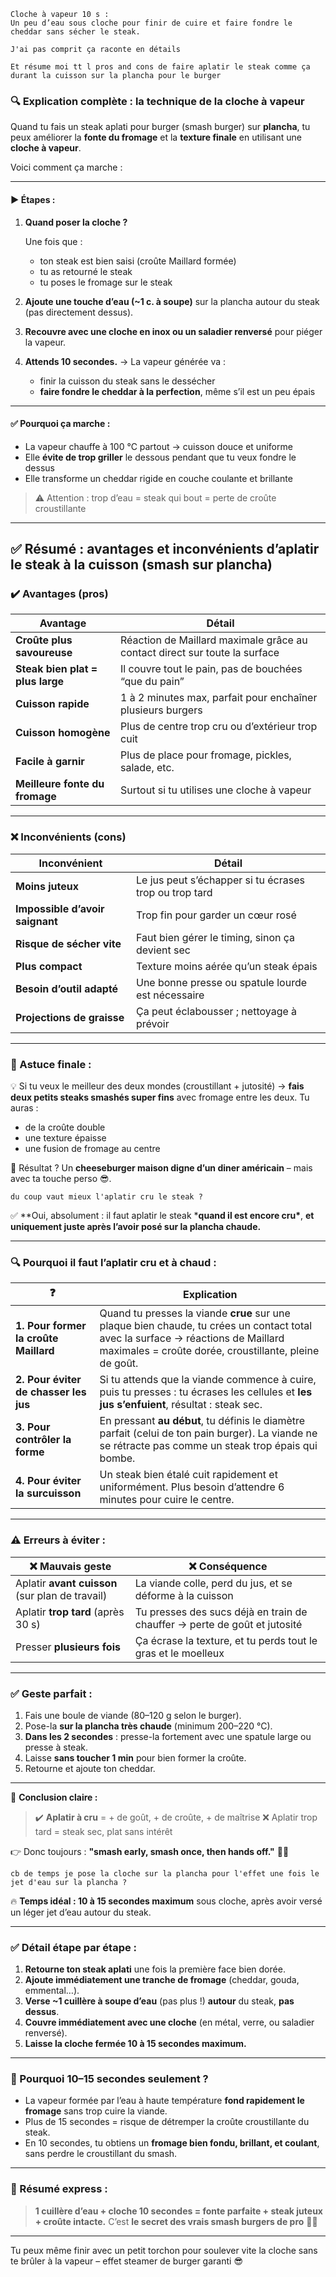 ```
Cloche à vapeur 10 s : 
Un peu d’eau sous cloche pour finir de cuire et faire fondre le cheddar sans sécher le steak. 

J'ai pas comprit ça raconte en détails 

Et résume moi tt l pros and cons de faire aplatir le steak comme ça durant la cuisson sur la plancha pour le burger 
```

### 🔍 Explication complète : la technique de la **cloche à vapeur**

Quand tu fais un steak aplati pour burger (smash burger) sur **plancha**, tu peux améliorer la **fonte du fromage** et la **texture finale** en utilisant une **cloche à vapeur**. 

Voici comment ça marche :

------

#### ▶️ Étapes :

1. **Quand poser la cloche ?**

   Une fois que :

   - ton steak est bien saisi (croûte Maillard formée)
   - tu as retourné le steak
   - tu poses le fromage sur le steak

2. **Ajoute une touche d’eau (~1 c. à soupe)** sur la plancha autour du steak (pas directement dessus).

3. **Recouvre avec une cloche en inox ou un saladier renversé** pour piéger la vapeur.

4. **Attends 10 secondes.**
    → La vapeur générée va :

   - finir la cuisson du steak sans le dessécher
   - **faire fondre le cheddar à la perfection**, même s’il est un peu épais

------

#### ✅ Pourquoi ça marche :

- La vapeur chauffe à 100 °C partout → cuisson douce et uniforme
- Elle **évite de trop griller** le dessous pendant que tu veux fondre le dessus
- Elle transforme un cheddar rigide en couche coulante et brillante

> ⚠️ Attention : trop d’eau = steak qui bout = perte de croûte croustillante

------

## ✅ Résumé : avantages et inconvénients d’aplatir le steak à la cuisson (smash sur plancha)

### ✔️ Avantages (pros)

| Avantage                         | Détail                                                       |
| -------------------------------- | ------------------------------------------------------------ |
| **Croûte plus savoureuse**       | Réaction de Maillard maximale grâce au contact direct sur toute la surface |
| **Steak bien plat = plus large** | Il couvre tout le pain, pas de bouchées “que du pain”        |
| **Cuisson rapide**               | 1 à 2 minutes max, parfait pour enchaîner plusieurs burgers  |
| **Cuisson homogène**             | Plus de centre trop cru ou d’extérieur trop cuit             |
| **Facile à garnir**              | Plus de place pour fromage, pickles, salade, etc.            |
| **Meilleure fonte du fromage**   | Surtout si tu utilises une cloche à vapeur                   |

------

### ❌ Inconvénients (cons)

| Inconvénient                    | Détail                                                 |
| ------------------------------- | ------------------------------------------------------ |
| **Moins juteux**                | Le jus peut s’échapper si tu écrases trop ou trop tard |
| **Impossible d’avoir saignant** | Trop fin pour garder un cœur rosé                      |
| **Risque de sécher vite**       | Faut bien gérer le timing, sinon ça devient sec        |
| **Plus compact**                | Texture moins aérée qu’un steak épais                  |
| **Besoin d’outil adapté**       | Une bonne presse ou spatule lourde est nécessaire      |
| **Projections de graisse**      | Ça peut éclabousser ; nettoyage à prévoir              |

------

### 🧠 Astuce finale :

💡 Si tu veux le meilleur des deux mondes (croustillant + jutosité) → **fais deux petits steaks smashés super fins** avec fromage entre les deux. Tu auras :

- de la croûte double
- une texture épaisse
- une fusion de fromage au centre

🍔 Résultat ? Un **cheeseburger maison digne d’un diner américain** – mais avec ta touche perso 😎.

```
du coup vaut mieux l'aplatir cru le steak ?
```

✅ **Oui, absolument : il faut aplatir le steak ***quand il est encore cru\***, **et uniquement juste après l’avoir posé sur la plancha chaude.**

------

### 🔍 Pourquoi il faut l’aplatir **cru** et **à chaud** :

| ❓                                     | Explication                                                  |
| ------------------------------------- | ------------------------------------------------------------ |
| **1. Pour former la croûte Maillard** | Quand tu presses la viande **crue** sur une plaque bien chaude, tu crées un contact total avec la surface → réactions de Maillard maximales = croûte dorée, croustillante, pleine de goût. |
| **2. Pour éviter de chasser les jus** | Si tu attends que la viande commence à cuire, puis tu presses : tu écrases les cellules et **les jus s’enfuient**, résultat : steak sec. |
| **3. Pour contrôler la forme**        | En pressant **au début**, tu définis le diamètre parfait (celui de ton pain burger). La viande ne se rétracte pas comme un steak trop épais qui bombe. |
| **4. Pour éviter la surcuisson**      | Un steak bien étalé cuit rapidement et uniformément. Plus besoin d’attendre 6 minutes pour cuire le centre. |

------

### ⚠️ Erreurs à éviter :

| ❌ Mauvais geste                                 | ❌ Conséquence                                                |
| ----------------------------------------------- | ------------------------------------------------------------ |
| Aplatir **avant cuisson** (sur plan de travail) | La viande colle, perd du jus, et se déforme à la cuisson     |
| Aplatir **trop tard** (après 30 s)              | Tu presses des sucs déjà en train de chauffer → perte de goût et jutosité |
| Presser **plusieurs fois**                      | Ça écrase la texture, et tu perds tout le gras et le moelleux |

------

### ✅ Geste parfait :

1. Fais une boule de viande (80–120 g selon le burger).
2. Pose-la **sur la plancha très chaude** (minimum 200–220 °C).
3. **Dans les 2 secondes** : presse-la fortement avec une spatule large ou presse à steak.
4. Laisse **sans toucher 1 min** pour bien former la croûte.
5. Retourne et ajoute ton cheddar.

------

🎯 **Conclusion claire :**

> ✔️ **Aplatir à cru** = + de goût, + de croûte, + de maîtrise
>  ❌ Aplatir trop tard = steak sec, plat sans intérêt

👉 Donc toujours : **"smash early, smash once, then hands off."** 🍔🔥

```
cb de temps je pose la cloche sur la plancha pour l'effet une fois le jet d'eau sur la plancha ?
```

🔥 **Temps idéal : 10 à 15 secondes maximum** sous cloche, après avoir versé un léger jet d’eau autour du steak.

------

### ✅ Détail étape par étape :

1. **Retourne ton steak aplati** une fois la première face bien dorée.
2. **Ajoute immédiatement une tranche de fromage** (cheddar, gouda, emmental…).
3. **Verse ~1 cuillère à soupe d’eau** (pas plus !) **autour** du steak, **pas dessus**.
4. **Couvre immédiatement avec une cloche** (en métal, verre, ou saladier renversé).
5. **Laisse la cloche fermée 10 à 15 secondes maximum.**

------

### 🧠 Pourquoi 10–15 secondes seulement ?

- La vapeur formée par l’eau à haute température **fond rapidement le fromage** sans trop cuire la viande.
- Plus de 15 secondes = risque de détremper la croûte croustillante du steak.
- En 10 secondes, tu obtiens un **fromage bien fondu, brillant, et coulant**, sans perdre le croustillant du smash.

------

### 🎯 Résumé express :

> **1 cuillère d’eau + cloche 10 secondes = fonte parfaite + steak juteux + croûte intacte.**
>  C’est **le secret des vrais smash burgers de pro** 🍔🔥

------

Tu peux même finir avec un petit torchon pour soulever vite la cloche sans te brûler à la vapeur – effet steamer de burger garanti 😎
